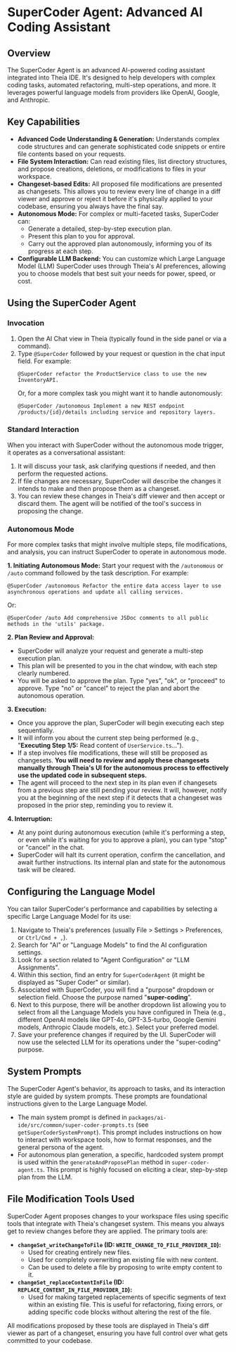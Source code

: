 # SuperCoder Agent: Advanced AI Coding Assistant

## Overview

The SuperCoder Agent is an advanced AI-powered coding assistant integrated into Theia IDE. It's designed to help developers with complex coding tasks, automated refactoring, multi-step operations, and more. It leverages powerful language models from providers like OpenAI, Google, and Anthropic.

## Key Capabilities

*   **Advanced Code Understanding & Generation:** Understands complex code structures and can generate sophisticated code snippets or entire file contents based on your requests.
*   **File System Interaction:** Can read existing files, list directory structures, and propose creations, deletions, or modifications to files in your workspace.
*   **Changeset-based Edits:** All proposed file modifications are presented as changesets. This allows you to review every line of change in a diff viewer and approve or reject it before it's physically applied to your codebase, ensuring you always have the final say.
*   **Autonomous Mode:** For complex or multi-faceted tasks, SuperCoder can:
    *   Generate a detailed, step-by-step execution plan.
    *   Present this plan to you for approval.
    *   Carry out the approved plan autonomously, informing you of its progress at each step.
*   **Configurable LLM Backend:** You can customize which Large Language Model (LLM) SuperCoder uses through Theia's AI preferences, allowing you to choose models that best suit your needs for power, speed, or cost.

## Using the SuperCoder Agent

### Invocation

1.  Open the AI Chat view in Theia (typically found in the side panel or via a command).
2.  Type `@SuperCoder` followed by your request or question in the chat input field. For example:
    ```
    @SuperCoder refactor the ProductService class to use the new InventoryAPI.
    ```
    Or, for a more complex task you might want it to handle autonomously:
    ```
    @SuperCoder /autonomous Implement a new REST endpoint /products/{id}/details including service and repository layers.
    ```

### Standard Interaction

When you interact with SuperCoder without the autonomous mode trigger, it operates as a conversational assistant:
1.  It will discuss your task, ask clarifying questions if needed, and then perform the requested actions.
2.  If file changes are necessary, SuperCoder will describe the changes it intends to make and then propose them as a changeset.
3.  You can review these changes in Theia's diff viewer and then accept or discard them. The agent will be notified of the tool's success in proposing the change.

### Autonomous Mode

For more complex tasks that might involve multiple steps, file modifications, and analysis, you can instruct SuperCoder to operate in autonomous mode.

**1. Initiating Autonomous Mode:**
   Start your request with the `/autonomous` or `/auto` command followed by the task description.
   For example:
   ```
   @SuperCoder /autonomous Refactor the entire data access layer to use asynchronous operations and update all calling services.
   ```
   Or:
   ```
   @SuperCoder /auto Add comprehensive JSDoc comments to all public methods in the 'utils' package.
   ```

**2. Plan Review and Approval:**
   *   SuperCoder will analyze your request and generate a multi-step execution plan.
   *   This plan will be presented to you in the chat window, with each step clearly numbered.
   *   You will be asked to approve the plan. Type "yes", "ok", or "proceed" to approve. Type "no" or "cancel" to reject the plan and abort the autonomous operation.

**3. Execution:**
   *   Once you approve the plan, SuperCoder will begin executing each step sequentially.
   *   It will inform you about the current step being performed (e.g., "**Executing Step 1/5:** Read content of `UserService.ts`...").
   *   If a step involves file modifications, these will still be proposed as changesets. **You will need to review and apply these changesets manually through Theia's UI for the autonomous process to effectively use the updated code in subsequent steps.**
   *   The agent will proceed to the next step in its plan even if changesets from a previous step are still pending your review. It will, however, notify you at the beginning of the next step if it detects that a changeset was proposed in the prior step, reminding you to review it.

**4. Interruption:**
   *   At any point during autonomous execution (while it's performing a step, or even while it's waiting for you to approve a plan), you can type "stop" or "cancel" in the chat.
   *   SuperCoder will halt its current operation, confirm the cancellation, and await further instructions. Its internal plan and state for the autonomous task will be cleared.

## Configuring the Language Model

You can tailor SuperCoder's performance and capabilities by selecting a specific Large Language Model for its use:

1.  Navigate to Theia's preferences (usually File > Settings > Preferences, or `Ctrl/Cmd + ,`).
2.  Search for "AI" or "Language Models" to find the AI configuration settings.
3.  Look for a section related to "Agent Configuration" or "LLM Assignments".
4.  Within this section, find an entry for `SuperCoderAgent` (it might be displayed as "Super Coder" or similar).
5.  Associated with SuperCoder, you will find a "purpose" dropdown or selection field. Choose the purpose named "**super-coding**".
6.  Next to this purpose, there will be another dropdown list allowing you to select from all the Language Models you have configured in Theia (e.g., different OpenAI models like GPT-4o, GPT-3.5-turbo, Google Gemini models, Anthropic Claude models, etc.). Select your preferred model.
7.  Save your preference changes if required by the UI. SuperCoder will now use the selected LLM for its operations under the "super-coding" purpose.

## System Prompts

The SuperCoder Agent's behavior, its approach to tasks, and its interaction style are guided by system prompts. These prompts are foundational instructions given to the Large Language Model.
*   The main system prompt is defined in `packages/ai-ide/src/common/super-coder-prompts.ts` (see `getSuperCoderSystemPrompt`). This prompt includes instructions on how to interact with workspace tools, how to format responses, and the general persona of the agent.
*   For autonomous plan generation, a specific, hardcoded system prompt is used within the `generateAndProposePlan` method in `super-coder-agent.ts`. This prompt is highly focused on eliciting a clear, step-by-step plan from the LLM.

## File Modification Tools Used

SuperCoder Agent proposes changes to your workspace files using specific tools that integrate with Theia's changeset system. This means you always get to review changes before they are applied. The primary tools are:

*   **`changeSet_writeChangeToFile` (ID: `WRITE_CHANGE_TO_FILE_PROVIDER_ID`):**
    *   Used for creating entirely new files.
    *   Used for completely overwriting an existing file with new content.
    *   Can be used to delete a file by proposing to write empty content to it.
*   **`changeSet_replaceContentInFile` (ID: `REPLACE_CONTENT_IN_FILE_PROVIDER_ID`):**
    *   Used for making targeted replacements of specific segments of text within an existing file. This is useful for refactoring, fixing errors, or adding specific code blocks without altering the rest of the file.

All modifications proposed by these tools are displayed in Theia's diff viewer as part of a changeset, ensuring you have full control over what gets committed to your codebase.
```
